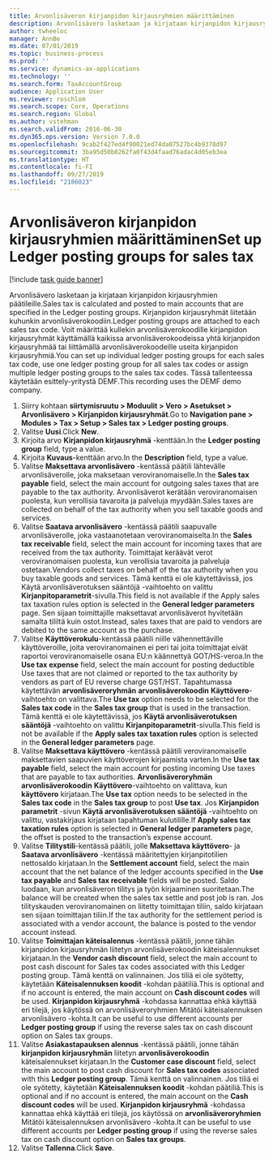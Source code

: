 ```yaml
---
title: Arvonlisäveron kirjanpidon kirjausryhmien määrittäminen
description: Arvonlisävero lasketaan ja kirjataan kirjanpidon kirjausryhmien päätileille.
author: twheeloc
manager: AnnBe
ms.date: 07/01/2019
ms.topic: business-process
ms.prod: ''
ms.service: dynamics-ax-applications
ms.technology: ''
ms.search.form: TaxAccountGroup
audience: Application User
ms.reviewer: roschlom
ms.search.scope: Core, Operations
ms.search.region: Global
ms.author: vstehman
ms.search.validFrom: 2016-06-30
ms.dyn365.ops.version: Version 7.0.0
ms.openlocfilehash: 9cab2f427ed4f90021ed74da07527bc4b9378d97
ms.sourcegitcommit: 3ba95d50b8262fa0f43d4faad76adac4d05eb3ea
ms.translationtype: HT
ms.contentlocale: fi-FI
ms.lasthandoff: 09/27/2019
ms.locfileid: "2186023"
---
```

# <a name="set-up-ledger-posting-groups-for-sales-tax"></a><span data-ttu-id="6c04f-103">Arvonlisäveron kirjanpidon kirjausryhmien määrittäminen</span><span class="sxs-lookup"><span data-stu-id="6c04f-103">Set up Ledger posting groups for sales tax</span></span>

[!include [task guide banner](../../includes/task-guide-banner.md)]

<span data-ttu-id="6c04f-104">Arvonlisävero lasketaan ja kirjataan kirjanpidon kirjausryhmien päätileille.</span><span class="sxs-lookup"><span data-stu-id="6c04f-104">Sales tax is calculated and posted to main accounts that are specified in the Ledger posting groups.</span></span> <span data-ttu-id="6c04f-105">Kirjanpidon kirjausryhmät liitetään kuhunkin arvonlisäverokoodiin.</span><span class="sxs-lookup"><span data-stu-id="6c04f-105">Ledger posting groups are attached to each sales tax code.</span></span> <span data-ttu-id="6c04f-106">Voit määrittää kullekin arvonlisäverokoodille kirjanpidon kirjausryhmät käyttämällä kaikissa arvonlisäverokoodeissa yhtä kirjanpidon kirjausryhmää tai liittämällä arvonlisäverokoodeille useita kirjanpidon kirjausryhmiä.</span><span class="sxs-lookup"><span data-stu-id="6c04f-106">You can set up individual ledger posting groups for each sales tax code, use one ledger posting group for all sales tax codes or assign multiple ledger posting groups to the sales tax codes.</span></span> <span data-ttu-id="6c04f-107">Tässä tallenteessa käytetään esittely-yritystä DEMF.</span><span class="sxs-lookup"><span data-stu-id="6c04f-107">This recording uses the DEMF demo company.</span></span> 

1. <span data-ttu-id="6c04f-108">Siirry kohtaan **siirtymisruutu > Moduulit > Vero > Asetukset > Arvonlisävero > Kirjanpidon kirjausryhmät**.</span><span class="sxs-lookup"><span data-stu-id="6c04f-108">Go to **Navigation pane > Modules > Tax > Setup > Sales tax > Ledger posting groups**.</span></span>
2. <span data-ttu-id="6c04f-109">Valitse **Uusi**.</span><span class="sxs-lookup"><span data-stu-id="6c04f-109">Click **New**.</span></span>
3. <span data-ttu-id="6c04f-110">Kirjoita arvo **Kirjanpidon kirjausryhmä** -kenttään.</span><span class="sxs-lookup"><span data-stu-id="6c04f-110">In the **Ledger posting group** field, type a value.</span></span>
4. <span data-ttu-id="6c04f-111">Kirjoita **Kuvaus**-kenttään arvo.</span><span class="sxs-lookup"><span data-stu-id="6c04f-111">In the **Description** field, type a value.</span></span>
5. <span data-ttu-id="6c04f-112">Valitse **Maksettava arvonlisävero** -kentässä päätili lähtevälle arvonlisäverolle, joka maksetaan veroviranomaiselle.</span><span class="sxs-lookup"><span data-stu-id="6c04f-112">In the **Sales tax payable** field, select the main account for outgoing sales taxes that are payable to the tax authority.</span></span> <span data-ttu-id="6c04f-113">Arvonlisäverot kerätään veroviranomaisen puolesta, kun verollisia tavaroita ja palveluja myydään.</span><span class="sxs-lookup"><span data-stu-id="6c04f-113">Sales taxes are collected on behalf of the tax authority when you sell taxable goods and services.</span></span>  
6. <span data-ttu-id="6c04f-114">Valitse **Saatava arvonlisävero** -kentässä päätili saapuvalle arvonlisäverolle, joka vastaanotetaan veroviranomaiselta.</span><span class="sxs-lookup"><span data-stu-id="6c04f-114">In the **Sales tax receivable** field, select the main account for incoming taxes that are received from the tax authority.</span></span> <span data-ttu-id="6c04f-115">Toimittajat keräävät verot veroviranomaisen puolesta, kun verollisia tavaroita ja palveluja ostetaan.</span><span class="sxs-lookup"><span data-stu-id="6c04f-115">Vendors collect taxes on behalf of the tax authority when you buy taxable goods and services.</span></span> <span data-ttu-id="6c04f-116">Tämä kenttä ei ole käytettävissä, jos Käytä arvonlisäverotuksen sääntöjä -vaihtoehto on valittu **Kirjanpitoparametrit**-sivulla.</span><span class="sxs-lookup"><span data-stu-id="6c04f-116">This field is not available if the Apply sales tax taxation rules option is selected in the **General ledger parameters** page.</span></span> <span data-ttu-id="6c04f-117">Sen sijaan toimittajille maksettavat arvonlisäverot hyvitetään samalta tililtä kuin ostot.</span><span class="sxs-lookup"><span data-stu-id="6c04f-117">Instead, sales taxes that are paid to vendors are debited to the same account as the purchase.</span></span>   
7. <span data-ttu-id="6c04f-118">Valitse **Käyttöverokulu**-kentässä päätili niille vähennettäville käyttöveroille, joita veroviranomainen ei peri tai joita toimittajat eivät raportoi veroviranomaiselle osana EU:n käännettyä GOT/HS-veroa.</span><span class="sxs-lookup"><span data-stu-id="6c04f-118">In the **Use tax expense** field, select  the main account for posting deductible Use taxes that are not claimed or reported to the tax authority by vendors as part of EU reverse charge GST/HST.</span></span> <span data-ttu-id="6c04f-119">Tapahtumassa käytettävän **arvonlisäveroryhmän** **arvonlisäverokoodin** **Käyttövero**-vaihtoehto on valittava.</span><span class="sxs-lookup"><span data-stu-id="6c04f-119">The **Use tax** option needs to be selected for the **Sales tax code** in the **Sales tax group** that is used in the transaction.</span></span> <span data-ttu-id="6c04f-120">Tämä kenttä ei ole käytettävissä, jos **Käytä arvonlisäverotuksen sääntöjä** -vaihtoehto on valittu **Kirjanpitoparametrit**-sivulla.</span><span class="sxs-lookup"><span data-stu-id="6c04f-120">This field is not be available if the **Apply sales tax taxation rules** option is selected in the **General ledger parameters** page.</span></span>   
8. <span data-ttu-id="6c04f-121">Valitse **Maksettava käyttövero** -kentässä päätili veroviranomaiselle maksettavien saapuvien käyttöverojen kirjaamista varten.</span><span class="sxs-lookup"><span data-stu-id="6c04f-121">In the **Use tax payable** field, select the main account for posting incoming Use taxes that are payable to tax authorities.</span></span> <span data-ttu-id="6c04f-122">**Arvonlisäveroryhmän** **arvonlisäverokoodin** **Käyttövero**-vaihtoehto on valittava, kun **käyttövero** kirjataan.</span><span class="sxs-lookup"><span data-stu-id="6c04f-122">The **Use tax** option needs to be selected in the **Sales tax code** in the **Sales tax group** to post **Use tax**.</span></span> <span data-ttu-id="6c04f-123">Jos **Kirjanpidon parametrit** -sivun **Käytä arvonlisäverotuksen sääntöjä** -vaihtoehto on valittu, vastakirjaus kirjataan tapahtuman kulutilille.</span><span class="sxs-lookup"><span data-stu-id="6c04f-123">If **Apply sales tax taxation rules** option is selected in **General ledger parameters** page, the offset is posted to the transaction’s expense account.</span></span>   
9. <span data-ttu-id="6c04f-124">Valitse **Tilitystili**-kentässä päätili, jolle **Maksettava käyttövero**- ja **Saatava arvonlisävero** -kentässä määritettyjen kirjanpitotilien nettosaldo kirjataan.</span><span class="sxs-lookup"><span data-stu-id="6c04f-124">In the **Settlement account** field, select the main account that the net balance of the ledger accounts specified in the **Use tax payable** and **Sales tax receivable** fields will be posted.</span></span> <span data-ttu-id="6c04f-125">Saldo luodaan, kun arvonlisäveron tilitys ja työn kirjaaminen suoritetaan.</span><span class="sxs-lookup"><span data-stu-id="6c04f-125">The balance will be created when the sales tax settle and post job is ran.</span></span>  <span data-ttu-id="6c04f-126">Jos tilityskauden veroviranomainen on liitetty toimittajan tiliin, saldo kirjataan sen sijaan toimittajan tiliin.</span><span class="sxs-lookup"><span data-stu-id="6c04f-126">If the tax authority for the settlement period is associated with a vendor account, the balance is posted to the vendor account instead.</span></span>
10. <span data-ttu-id="6c04f-127">Valitse **Toimittajan käteisalennus** -kentässä päätili, jonne tähän kirjanpidon kirjausryhmän liitetyn arvonlisäverokoodin käteisalennukset kirjataan.</span><span class="sxs-lookup"><span data-stu-id="6c04f-127">In the **Vendor cash discount** field, select the main account to post cash discount for Sales tax codes associated with this Ledger posting group.</span></span> <span data-ttu-id="6c04f-128">Tämä kenttä on valinnainen. Jos tiliä ei ole syötetty, käytetään **Käteisalennuksen koodit** -kohdan päätiliä.</span><span class="sxs-lookup"><span data-stu-id="6c04f-128">This is optional and if no account is entered,  the main account on **Cash discount codes** will be used.</span></span> <span data-ttu-id="6c04f-129">**Kirjanpidon kirjausryhmä** -kohdassa kannattaa ehkä käyttää eri tilejä, jos käytössä on arvonlisäveroryhmien Mitätöi käteisalennuksen arvonlisävero -kohta.</span><span class="sxs-lookup"><span data-stu-id="6c04f-129">It can be useful to use different accounts per **Ledger posting group** if using the reverse sales tax on cash discount option on Sales tax groups.</span></span>  
11. <span data-ttu-id="6c04f-130">Valitse **Asiakastapauksen alennus** -kentässä päätili, jonne tähän **kirjanpidon kirjausryhmän** liitetyn **arvonlisäverokoodin** käteisalennukset kirjataan.</span><span class="sxs-lookup"><span data-stu-id="6c04f-130">In the **Customer case discount** field, select the main account to post cash discount for **Sales tax codes** associated with this **Ledger posting group**.</span></span> <span data-ttu-id="6c04f-131">Tämä kenttä on valinnainen. Jos tiliä ei ole syötetty, käytetään **Käteisalennuksen koodit** -kohdan päätiliä.</span><span class="sxs-lookup"><span data-stu-id="6c04f-131">This is optional and if no account is entered, the main account on the **Cash discount codes** will be used.</span></span> <span data-ttu-id="6c04f-132">**Kirjanpidon kirjausryhmä** -kohdassa kannattaa ehkä käyttää eri tilejä, jos käytössä on **arvonlisäveroryhmien** Mitätöi käteisalennuksen arvonlisävero -kohta.</span><span class="sxs-lookup"><span data-stu-id="6c04f-132">It can be useful to use different accounts per **Ledger posting group** if using the reverse sales tax on cash discount option on **Sales tax groups**.</span></span>  
12. <span data-ttu-id="6c04f-133">Valitse **Tallenna**.</span><span class="sxs-lookup"><span data-stu-id="6c04f-133">Click **Save**.</span></span>

